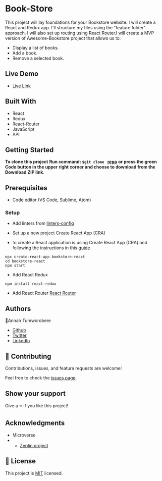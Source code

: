 # Book-Store

This project will lay foundations for your Bookstore website. I will create a React and Redux app. I'll structure my files using the "feature folder" approach. I will also set up routing using React Router.I will create a MVP version of Awesome-Bookstore project that allows us to:

- Display a list of books.
- Add a book.
- Remove a selected book.

## Live Demo

- [Live Link](https://tender-hoover-c5014f.netlify.app/)

## Built With

- React
- Redux
- React-Router
- JavaScript
- API

## Getting Started

**To clone this project**
**Run command: ```$git clone ``` [repo](https://github.com/Tumworobere/bookstore-react-redux.git)**
**or press the green Code button in the upper right corner and choose to download from the Download ZIP link.**

## Prerequisites

- Code editor (VS Code, Sublime, Atom)

### Setup
- Add linters from [linters-config](https://github.com/microverseinc/linters-config/tree/master/react-redux)
- Set up a new project Create React App (CRA)

- to create a React application is using Create React App (CRA) and following the instructions in this [guide](https://reactjs.org/docs/create-a-new-react-app.html#create-react-app)
```
npx create-react-app bookstore-react
cd bookstore-react
npm start
```
-  Add React Redux
 ```
npm install react-redux
```
- Add React Router [React Router](https://v5.reactrouter.com/web/guides/quick-start)
## Authors

:woman:Annah Tumworobere

- [Github](https://github.com/Tumworobere)
- [Twitter](https://twitter.com/Tannah2090)
- [LinkedIn](www.linkedin.com/in/annah-tumworobere-6258b443)

## 🤝 Contributing

Contributions, issues, and feature requests are welcome!

Feel free to check the [issues page](../../issues/).

## Show your support

Give a ⭐️ if you like this project!

## Acknowledgments

- Microverse
- - [Zeplin project](https://app.zeplin.io/project/5b35a9e13227086040f8eb75/screen/5b695e29bb8c844f118f9378)

## 📝 License

This project is [MIT](./MIT.md) licensed.